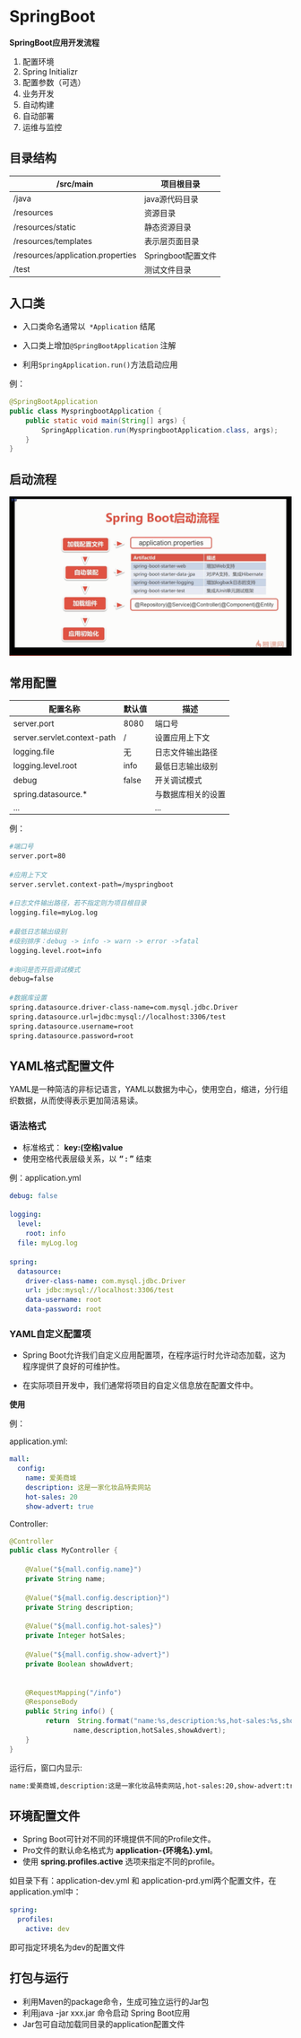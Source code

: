 # SpringBoot

**SpringBoot应用开发流程**

1. 配置环境
2. Spring Initializr
3. 配置参数（可选）
4. 业务开发
5. 自动构建
6. 自动部署
7. 运维与监控





## 目录结构

| /src/main                         | 项目根目录         |
| --------------------------------- | ------------------ |
| /java                             | java源代码目录     |
| /resources                        | 资源目录           |
| /resources/static                 | 静态资源目录       |
| /resources/templates              | 表示层页面目录     |
| /resources/application.properties | Springboot配置文件 |
| /test                             | 测试文件目录       |



## 入口类

- 入口类命名通常以` *Application` 结尾
- 入口类上增加`@SpringBootApplication` 注解

- 利用`SpringApplication.run()`方法启动应用

例：

```java
@SpringBootApplication
public class MyspringbootApplication {
    public static void main(String[] args) {
   		SpringApplication.run(MyspringbootApplication.class, args);
    }
}
```



## 启动流程

![SpringBoot启动流程](img/SpringBoot启动流程.png)





## 常用配置

| 配置名称                    | 默认值 | 描述               |
| --------------------------- | ------ | ------------------ |
| server.port                 | 8080   | 端口号             |
| server.servlet.context-path | /      | 设置应用上下文     |
| logging.file                | 无     | 日志文件输出路径   |
| logging.level.root          | info   | 最低日志输出级别   |
| debug                       | false  | 开关调试模式       |
| spring.datasource.*         |        | 与数据库相关的设置 |
| ...                         |        | ...                |



例：

```dockerfile
#端口号
server.port=80

#应用上下文
server.servlet.context-path=/myspringboot

#日志文件输出路径，若不指定则为项目根目录
logging.file=myLog.log

#最低日志输出级别
#级别排序：debug -> info -> warn -> error ->fatal
logging.level.root=info

#询问是否开启调试模式
debug=false

#数据库设置
spring.datasource.driver-class-name=com.mysql.jdbc.Driver
spring.datasource.url=jdbc:mysql://localhost:3306/test
spring.datasource.username=root
spring.datasource.password=root
```



## YAML格式配置文件

YAML是一种简洁的非标记语言，YAML以数据为中心，使用空白，缩进，分行组织数据，从而使得表示更加简洁易读。



### **语法格式**

- 标准格式： **key:(空格)value**
- 使用空格代表层级关系，以 **“ : ”** 结束



例：application.yml

```yaml
debug: false

logging:
  level:
    root: info
  file: myLog.log

spring:
  datasource:
    driver-class-name: com.mysql.jdbc.Driver
    url: jdbc:mysql://localhost:3306/test
    data-username: root
    data-password: root
```



### YAML自定义配置项

- Spring Boot允许我们自定义应用配置项，在程序运行时允许动态加载，这为程序提供了良好的可维护性。

- 在实际项目开发中，我们通常将项目的自定义信息放在配置文件中。

  

**使用**

例：

application.yml:

```yaml
mall:
  config:
    name: 爱美商城
    description: 这是一家化妆品特卖网站
    hot-sales: 20
    show-advert: true
```

Controller:

```java
@Controller
public class MyController {
    
    @Value("${mall.config.name}")
    private String name;
    
    @Value("${mall.config.description}")
    private String description;
    
    @Value("${mall.config.hot-sales}")
    private Integer hotSales;
    
    @Value("${mall.config.show-advert}")
    private Boolean showAdvert;


    @RequestMapping("/info")
    @ResponseBody
    public String info() {
         return  String.format("name:%s,description:%s,hot-sales:%s,show-advert:%s",
                name,description,hotSales,showAdvert);
    }
}
```

运行后，窗口内显示:

```html
name:爱美商城,description:这是一家化妆品特卖网站,hot-sales:20,show-advert:true
```



## 环境配置文件

- Spring Boot可针对不同的环境提供不同的Profile文件。
- Pro文件的默认命名格式为 **application-{环境名}.yml**。
- 使用 **spring.profiles.active** 选项来指定不同的profile。



如目录下有：application-dev.yml  和  application-prd.yml两个配置文件，在application.yml中：

```yaml
spring:
  profiles:
    active: dev
```

即可指定环境名为dev的配置文件



## 打包与运行

- 利用Maven的package命令，生成可独立运行的Jar包
- 利用java -jar xxx.jar 命令启动 Spring Boot应用
- Jar包可自动加载同目录的application配置文件